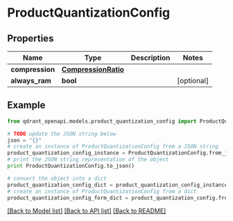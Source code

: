 # ProductQuantizationConfig


## Properties
Name | Type | Description | Notes
------------ | ------------- | ------------- | -------------
**compression** | [**CompressionRatio**](CompressionRatio.md) |  | 
**always_ram** | **bool** |  | [optional] 

## Example

```python
from qdrant_openapi.models.product_quantization_config import ProductQuantizationConfig

# TODO update the JSON string below
json = "{}"
# create an instance of ProductQuantizationConfig from a JSON string
product_quantization_config_instance = ProductQuantizationConfig.from_json(json)
# print the JSON string representation of the object
print ProductQuantizationConfig.to_json()

# convert the object into a dict
product_quantization_config_dict = product_quantization_config_instance.to_dict()
# create an instance of ProductQuantizationConfig from a dict
product_quantization_config_form_dict = product_quantization_config.from_dict(product_quantization_config_dict)
```
[[Back to Model list]](../README.md#documentation-for-models) [[Back to API list]](../README.md#documentation-for-api-endpoints) [[Back to README]](../README.md)


